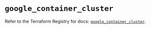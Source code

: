 # `google_container_cluster`

Refer to the Terraform Registry for docs: [`google_container_cluster`](https://registry.terraform.io/providers/hashicorp/google/6.33.0/docs/resources/container_cluster).
